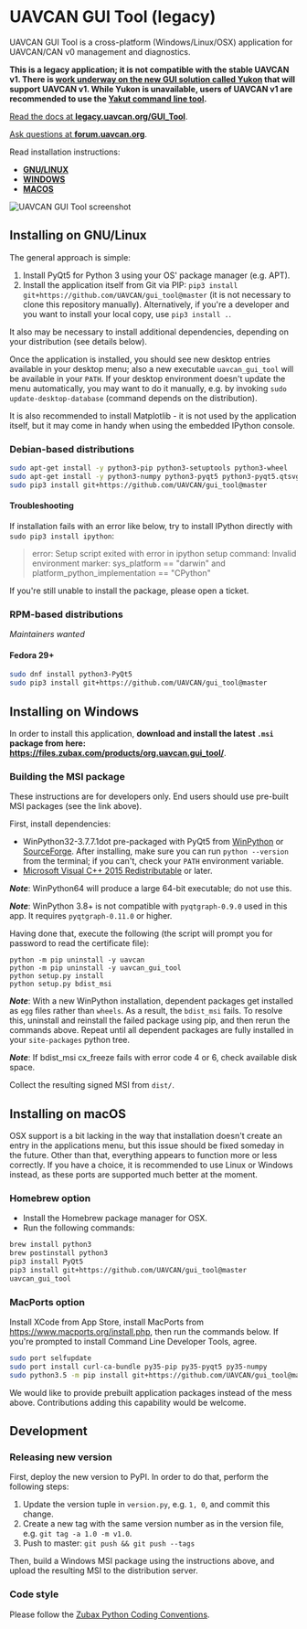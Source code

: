 UAVCAN GUI Tool (legacy)
========================

UAVCAN GUI Tool is a cross-platform (Windows/Linux/OSX) application for UAVCAN/CAN v0 management and diagnostics.

**This is a legacy application; it is not compatible with the stable UAVCAN v1.
There is [work underway on the new GUI solution called Yukon](https://forum.uavcan.org/c/app/yukon/14)
that will support UAVCAN v1.
While Yukon is unavailable, users of UAVCAN v1 are recommended to use the
[Yakut command line tool](https://github.com/UAVCAN/yakut).**

[Read the docs at **legacy.uavcan.org/GUI_Tool**](http://legacy.uavcan.org/GUI_Tool).

[Ask questions at **forum.uavcan.org**](https://forum.uavcan.org).

Read installation instructions:

- [**GNU/LINUX**](#installing-on-gnulinux)
- [**WINDOWS**](#installing-on-windows)
- [**MACOS**](#installing-on-macos)

![UAVCAN GUI Tool screenshot](screenshot.png "UAVCAN GUI Tool screenshot")

## Installing on GNU/Linux

The general approach is simple:

1. Install PyQt5 for Python 3 using your OS' package manager (e.g. APT).
2. Install the application itself from Git via PIP:
`pip3 install git+https://github.com/UAVCAN/gui_tool@master`
(it is not necessary to clone this repository manually).
Alternatively, if you're a developer and you want to install your local copy, use `pip3 install .`.

It also may be necessary to install additional dependencies, depending on your distribution (see details below).

Once the application is installed, you should see new desktop entries available in your desktop menu;
also a new executable `uavcan_gui_tool` will be available in your `PATH`.
If your desktop environment doesn't update the menu automatically, you may want to do it manually, e.g.
by invoking `sudo update-desktop-database` (command depends on the distribution).

It is also recommended to install Matplotlib - it is not used by the application itself,
but it may come in handy when using the embedded IPython console.

### Debian-based distributions

```bash
sudo apt-get install -y python3-pip python3-setuptools python3-wheel
sudo apt-get install -y python3-numpy python3-pyqt5 python3-pyqt5.qtsvg git-core
sudo pip3 install git+https://github.com/UAVCAN/gui_tool@master
```

#### Troubleshooting

If installation fails with an error like below, try to install IPython directly with `sudo pip3 install ipython`:

> error: Setup script exited with error in ipython setup command:
> Invalid environment marker: sys_platform == "darwin" and platform_python_implementation == "CPython"

If you're still unable to install the package, please open a ticket.

### RPM-based distributions

*Maintainers wanted*

#### Fedora 29+
```bash
sudo dnf install python3-PyQt5
sudo pip3 install git+https://github.com/UAVCAN/gui_tool@master
```

## Installing on Windows

In order to install this application,
**download and install the latest `.msi` package from here: <https://files.zubax.com/products/org.uavcan.gui_tool/>**.

### Building the MSI package

These instructions are for developers only. End users should use pre-built MSI packages (see the link above).

First, install dependencies:

* WinPython32-3.7.7.1dot pre-packaged with PyQt5 from [WinPython](http://winpython.github.io/) or [SourceForge](https://sourceforge.net/projects/winpython/files/WinPython_3.7/3.7.7.1/).
After installing, make sure you can run `python --version` from the terminal; if you can't, check your `PATH` environment variable.
* [Microsoft Visual C++ 2015 Redistributable](https://www.microsoft.com/en-us/download/details.aspx?id=48145) or later.

***Note***: WinPython64 will produce a large 64-bit executable; do not use this.

***Note***: WinPython 3.8+ is not compatible with `pyqtgraph-0.9.0` used in this app. It requires `pyqtgraph-0.11.0` or higher.

Having done that, execute the following (the script will prompt you for password to read the certificate file):

```dos
python -m pip uninstall -y uavcan
python -m pip uninstall -y uavcan_gui_tool
python setup.py install
python setup.py bdist_msi
```

***Note***: With a new WinPython installation, dependent packages get installed as `egg` files rather than `wheels`. As a result, the `bdist_msi` fails. To resolve this, uninstall and reinstall the failed package using pip, and then rerun the commands above. Repeat until all dependent packages are fully installed in your `site-packages` python tree.

***Note***: If bdist_msi cx_freeze fails with error code 4 or 6, check available disk space.

Collect the resulting signed MSI from `dist/`.

## Installing on macOS

OSX support is a bit lacking in the way that installation doesn't create an entry in the applications menu,
but this issue should be fixed someday in the future.
Other than that, everything appears to function more or less correctly.
If you have a choice, it is recommended to use Linux or Windows instead,
as these ports are supported much better at the moment.

### Homebrew option

* Install the Homebrew package manager for OSX.
* Run the following commands:

```bash
brew install python3
brew postinstall python3
pip3 install PyQt5
pip3 install git+https://github.com/UAVCAN/gui_tool@master
uavcan_gui_tool
```

### MacPorts option

Install XCode from App Store, install MacPorts from <https://www.macports.org/install.php>,
then run the commands below.
If you're prompted to install Command Line Developer Tools, agree.

```bash
sudo port selfupdate
sudo port install curl-ca-bundle py35-pip py35-pyqt5 py35-numpy
sudo python3.5 -m pip install git+https://github.com/UAVCAN/gui_tool@master
```

We would like to provide prebuilt application packages instead of the mess above.
Contributions adding this capability would be welcome.

## Development

### Releasing new version

First, deploy the new version to PyPI. In order to do that, perform the following steps:

1. Update the version tuple in `version.py`, e.g. `1, 0`, and commit this change.
2. Create a new tag with the same version number as in the version file, e.g. `git tag -a 1.0 -m v1.0`.
3. Push to master: `git push && git push --tags`

Then, build a Windows MSI package using the instructions above, and upload the resulting MSI to
the distribution server.

### Code style

Please follow the [Zubax Python Coding Conventions](https://kb.zubax.com/x/_oAh).
